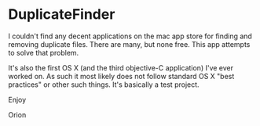 DuplicateFinder
===============

I couldn't find any decent applications on the mac app store for finding and removing duplicate files. There are many, but none free.
This app attempts to solve that problem. 

It's also the first OS X (and the third objective-C application) I've ever worked on. As such it most likely does not follow standard OS X "best practices" or other such things. It's basically a test project.

Enjoy

Orion
